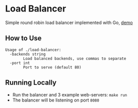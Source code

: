 # Load Balancer 
Simple round robin load balancer implemented with Go, [demo](https://load-balancer.martishin.com/)

## How to Use
```
Usage of ./load-balancer:
  -backends string
        Load balanced backends, use commas to separate
  -port int
        Port to serve (default 80)
```

## Running Locally
* Run the balancer and 3 example web-servers: `make run`
* The balancer will be listening on port `8080`

